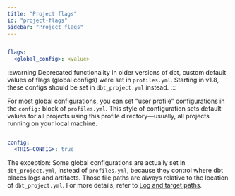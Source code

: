 ```yaml
---
title: "Project flags"
id: "project-flags"
sidebar: "Project flags"
---
```


<File name='dbt_project.yml.yml'>

```yaml

flags:
  <global_config>: <value>

```

</File>

<VersionBlock lastVersion="1.7">

:::warning Deprecated functionality
In older versions of dbt, custom default values of flags (global configs) were set in `profiles.yml`. Starting in v1.8, these configs should be set in `dbt_project.yml` instead.
:::

For most global configurations, you can set "user profile" configurations in the `config:` block of `profiles.yml`. This style of configuration sets default values for all projects using this profile directory—usually, all projects running on your local machine.

<File name='profiles.yml'>

```yaml

config:
  <THIS-CONFIG>: true

```

</File>

</VersionBlock>

<VersionBlock firstVersion="1.2" lastVersion="1.7">

The exception: Some global configurations are actually set in `dbt_project.yml`, instead of `profiles.yml`, because they control where dbt places logs and artifacts. Those file paths are always relative to the location of `dbt_project.yml`. For more details, refer to [Log and target paths](/reference/global-configs/logs#log-and-target-paths).

</VersionBlock>
